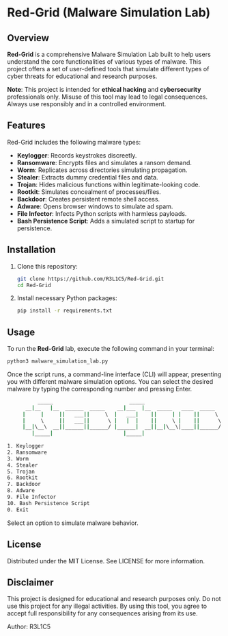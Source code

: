 # **Red-Grid (Malware Simulation Lab)**

## Overview

**Red-Grid** is a comprehensive Malware Simulation Lab built to help users understand the core functionalities of various types of malware. This project offers a set of user-defined tools that simulate different types of cyber threats for educational and research purposes. 

**Note**: This project is intended for **ethical hacking** and **cybersecurity** professionals only. Misuse of this tool may lead to legal consequences. Always use responsibly and in a controlled environment.

## Features

Red-Grid includes the following malware types:

- **Keylogger**: Records keystrokes discreetly.
- **Ransomware**: Encrypts files and simulates a ransom demand.
- **Worm**: Replicates across directories simulating propagation.
- **Stealer**: Extracts dummy credential files and data.
- **Trojan**: Hides malicious functions within legitimate-looking code.
- **Rootkit**: Simulates concealment of processes/files.
- **Backdoor**: Creates persistent remote shell access.
- **Adware**: Opens browser windows to simulate ad spam.
- **File Infector**: Infects Python scripts with harmless payloads.
- **Bash Persistence Script**: Adds a simulated script to startup for persistence.

## Installation

1. Clone this repository:
    ```bash
    git clone https://github.com/R3L1C5/Red-Grid.git
    cd Red-Grid
    ```

2. Install necessary Python packages:
    ```bash
    pip install -r requirements.txt
    ```

## Usage

To run the **Red-Grid** lab, execute the following command in your terminal:
```bash
python3 malware_simulation_lab.py
 ```
Once the script runs, a command-line interface (CLI) will appear, presenting you with different malware simulation options. You can select the desired malware by typing the corresponding number and pressing Enter.
```bash
          _____                         _____                           
      __|__   |__  ______  _____    __|___  |__  _____   ____  _____   
     |     |     ||   ___||     \  |   ___|    ||     | |    ||     \  
     |     \     ||   ___||      \ |   |  |    ||     \ |    ||      \ 
     |__|\__\  __||______||______/ |______|  __||__|\__\|____||______/ 
        |_____|                       |_____|                           
                                      
1. Keylogger  
2. Ransomware  
3. Worm  
4. Stealer  
5. Trojan  
6. Rootkit  
7. Backdoor  
8. Adware  
9. File Infector  
10. Bash Persistence Script  
0. Exit
 ```
Select an option to simulate malware behavior.

## License
Distributed under the MIT License. See LICENSE for more information.

## Disclaimer
This project is designed for educational and research purposes only. Do not use this project for any illegal activities. By using this tool, you agree to accept full responsibility for any consequences arising from its use.

Author: R3L1C5

